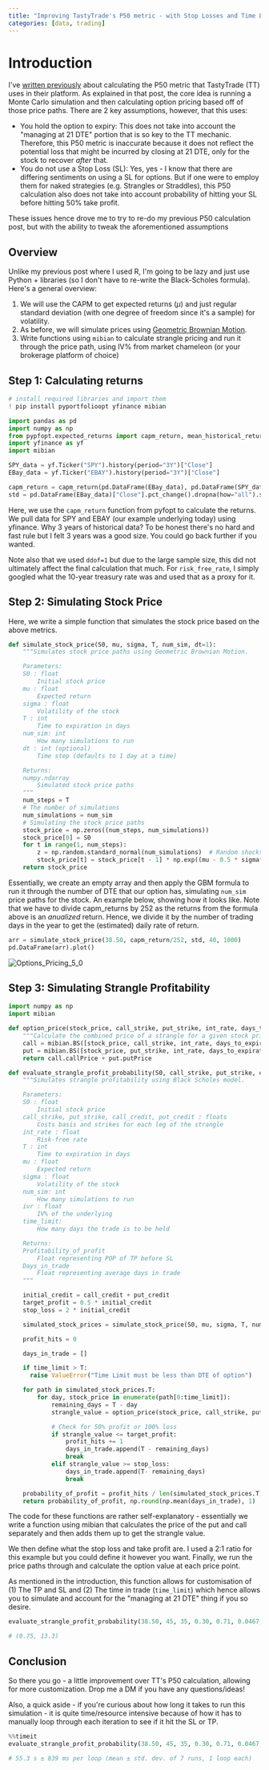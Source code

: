 ```yaml
---
title: "Improving TastyTrade's P50 metric - with Stop Losses and Time Limits!"
categories: [data, trading]
---
```


# Introduction
I've [written previously](https://zachlim98.github.io/me/2021-02/tastyworks-p50) about calculating the P50 metric that TastyTrade (TT) uses in their platform. As explained in that post, the core idea is running a Monte Carlo simulation and then calculating option pricing based off of those price paths. There are 2 key assumptions, however, that this uses:


*   You hold the option to expiry: This does not take into account the "managing at 21 DTE" portion that is so key to the TT mechanic. Therefore, this P50 metric is inaccurate because it does not reflect the potential loss that might be incurred by closing at 21 DTE, only for the stock to recover _after_ that.
*   You do not use a Stop Loss (SL): Yes, yes - I know that there are differing sentiments on using a SL for options. But if one were to employ them for naked strategies (e.g. Strangles or Straddles), this P50 calculation also does not take into account probability of hitting your SL before hitting 50% take profit.

These issues hence drove me to try to re-do my previous P50 calculation post, but with the ability to tweak the aforementioned assumptions

## Overview

Unlike my previous post where I used R, I'm going to be lazy and just use Python + libraries (so I don't have to re-write the Black-Scholes formula). Here's a general overview:

1. We will use the CAPM to get expected returns ($\mu$) and just regular standard deviation (with one degree of freedom since it's a sample) for volatility.
2. As before, we will simulate prices using [Geometric Brownian Motion](https://ro.uow.edu.au/cgi/viewcontent.cgi?article=1705&context=aabfj).
3. Write functions using `mibian` to calculate strangle pricing and run it through the price path, using IV% from market chameleon (or your brokerage platform of choice)

## Step 1: Calculating returns


```python
# install required libraries and import them
! pip install pyportfolioopt yfinance mibian

import pandas as pd
import numpy as np
from pypfopt.expected_returns import capm_return, mean_historical_return
import yfinance as yf
import mibian

SPY_data = yf.Ticker("SPY").history(period="3Y")["Close"]
EBay_data = yf.Ticker("EBAY").history(period="3Y")["Close"]

capm_return = capm_return(pd.DataFrame(EBay_data), pd.DataFrame(SPY_data), risk_free_rate = 0.0467)["Close"]
std = pd.DataFrame(EBay_data)["Close"].pct_change().dropna(how="all").std(ddof=1)
```

Here, we use the `capm_return` function from pyfopt to calculate the returns. We pull data for SPY and EBAY (our example underlying today) using yfinance. Why 3 years of historical data? To be honest there's no hard and fast rule but I felt 3 years was a good size. You could go back further if you wanted.

Note also that we used `ddof=1` but due to the large sample size, this did not ultimately affect the final calculation that much. For `risk_free_rate`, I simply googled what the 10-year treasury rate was and used that as a proxy for it.

## Step 2: Simulating Stock Price

Here, we write a simple function that simulates the stock price based on the above metrics.


```python
def simulate_stock_price(S0, mu, sigma, T, num_sim, dt=1):
    """Simulates stock price paths using Geometric Brownian Motion.

    Parameters:
    S0 : float
        Initial stock price
    mu : float
        Expected return
    sigma : float
        Volatility of the stock
    T : int
        Time to expiration in days
    num_sim: int
        How many simulations to run
    dt : int (optional)
        Time step (defaults to 1 day at a time)

    Returns:
    numpy.ndarray
        Simulated stock price paths
    """
    num_steps = T
    # The number of simulations
    num_simulations = num_sim
    # Simulating the stock price paths
    stock_price = np.zeros((num_steps, num_simulations))
    stock_price[0] = S0
    for t in range(1, num_steps):
        z = np.random.standard_normal(num_simulations)  # Random shocks
        stock_price[t] = stock_price[t - 1] * np.exp((mu - 0.5 * sigma**2) * dt + sigma * np.sqrt(dt) * z)
    return stock_price

```

Essentially, we create an empty array and then apply the GBM formula to run it through the number of DTE that our option has, simulating `num_sim` price paths for the stock. An example below, showing how it looks like. Note that we have to divide capm_returns by 252 as the returns from the formula above is an _anualized_ return. Hence, we divide it by the number of trading days in the year to get the (estimated) daily rate of return.


```python
arr = simulate_stock_price(38.50, capm_return/252, std, 40, 1000)
pd.DataFrame(arr).plot()
```


    
![Options_Pricing_5_0](https://github.com/zachlim98/historical-to-delta/assets/68678549/a20f839a-dc55-4e7c-a2e5-c98b617da51c)
    


## Step 3: Simulating Strangle Profitability


```python
import numpy as np
import mibian

def option_price(stock_price, call_strike, put_strike, int_rate, days_to_expiration, ivr):
    """Calculate the combined price of a strangle for a given stock price."""
    call = mibian.BS([stock_price, call_strike, int_rate, days_to_expiration], volatility=ivr)
    put = mibian.BS([stock_price, put_strike, int_rate, days_to_expiration], volatility=ivr)
    return call.callPrice + put.putPrice

def evaluate_strangle_profit_probability(S0, call_strike, put_strike, call_credit, put_credit, int_rate, T, mu, sigma, num_sim, ivr, time_limit):
    """Simulates strangle profitability using Black Scholes model.

    Parameters:
    S0 : float
        Initial stock price
    call_strike, put_strike, call_credit, put_credit : floats
        Costs basis and strikes for each leg of the strangle
    int_rate : float
        Risk-free rate
    T : int
        Time to expiration in days
    mu : float
        Expected return
    sigma : float
        Volatility of the stock
    num_sim: int
        How many simulations to run
    ivr : float
        IV% of the underlying
    time_limit:
        How many days the trade is to be held

    Returns:
    Profitability_of_profit
        Float representing POP of TP before SL
    Days_in_trade
        Float representing average days in trade
    """

    initial_credit = call_credit + put_credit
    target_profit = 0.5 * initial_credit
    stop_loss = 2 * initial_credit

    simulated_stock_prices = simulate_stock_price(S0, mu, sigma, T, num_sim)

    profit_hits = 0

    days_in_trade = []

    if time_limit > T:
      raise ValueError("Time Limit must be less than DTE of option")

    for path in simulated_stock_prices.T:
        for day, stock_price in enumerate(path[0:time_limit]):
            remaining_days = T - day
            strangle_value = option_price(stock_price, call_strike, put_strike, int_rate, remaining_days, ivr)

            # Check for 50% profit or 100% loss
            if strangle_value <= target_profit:
                profit_hits += 1
                days_in_trade.append(T - remaining_days)
                break
            elif strangle_value >= stop_loss:
                days_in_trade.append(T- remaining_days)
                break

    probability_of_profit = profit_hits / len(simulated_stock_prices.T)
    return probability_of_profit, np.round(np.mean(days_in_trade), 1)

```

The code for these functions are rather self-explanatory - essentially we write a function using mibian that calculates the price of the put and call separately and then adds them up to get the strangle value.

We then define what the stop loss and take profit are. I used a 2:1 ratio for this example but you could define it however you want. Finally, we run the price paths through and calculate the option value at each price point.

As mentioned in the introduction, this function allows for customisation of (1) The TP and SL and (2) The time in trade (`time_limit`) which hence allows you to simulate and account for the "managing at 21 DTE" thing if you so desire.


```python
evaluate_strangle_profit_probability(38.50, 45, 35, 0.30, 0.71, 0.0467, 40, capm_return/252, std, 100, 36.7, 40)

# (0.75, 13.3)
```


## Conclusion

So there you go - a little improvement over TT's P50 calculation, allowing for more customization. Drop me a DM if you have any questions/ideas!

Also, a quick aside - if you're curious about how long it takes to run this simulation - it is quite time/resource intensive because of how it has to manually loop through each iteration to see if it hit the SL or TP.


```python
%%timeit
evaluate_strangle_profit_probability(38.50, 45, 35, 0.30, 0.71, 0.0467, 40, capm_return/252, std, 1000, 36.7, 40)

# 55.3 s ± 839 ms per loop (mean ± std. dev. of 7 runs, 1 loop each)
```